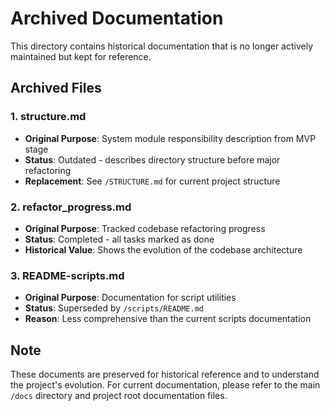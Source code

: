# Archived Documentation

This directory contains historical documentation that is no longer actively maintained but kept for reference.

## Archived Files

### 1. structure.md
- **Original Purpose**: System module responsibility description from MVP stage
- **Status**: Outdated - describes directory structure before major refactoring
- **Replacement**: See `/STRUCTURE.md` for current project structure

### 2. refactor_progress.md
- **Original Purpose**: Tracked codebase refactoring progress
- **Status**: Completed - all tasks marked as done
- **Historical Value**: Shows the evolution of the codebase architecture

### 3. README-scripts.md
- **Original Purpose**: Documentation for script utilities
- **Status**: Superseded by `/scripts/README.md`
- **Reason**: Less comprehensive than the current scripts documentation

## Note

These documents are preserved for historical reference and to understand the project's evolution. For current documentation, please refer to the main `/docs` directory and project root documentation files.